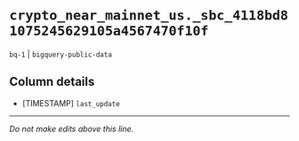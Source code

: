 # `crypto_near_mainnet_us._sbc_4118bd81075245629105a4567470f10f`
`bq-1` | `bigquery-public-data`

## Column details
* [TIMESTAMP] `last_update`

-------------------------------------------------------------------------------
*Do not make edits above this line.*
